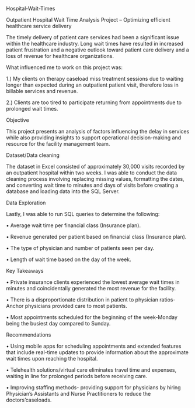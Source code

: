  Hospital-Wait-Times

Outpatient Hospital Wait Time Analysis Project – Optimizing efficient healthcare service delivery

The timely delivery of patient care services had been a significant issue within the healthcare industry. Long wait times have resulted in increased patient frustration and a negative outlook toward patient care delivery and a loss of revenue for healthcare organizations.

What influenced me to work on this project was:

1.)	My clients on therapy caseload miss treatment sessions due to waiting longer than expected during an outpatient patient visit, therefore loss in billable services and revenue. 

2.)	Clients are too tired to participate returning from appointments due to prolonged wait times.


Objective

This project presents an analysis of factors influencing the delay in services while also providing insights to support operational decision-making and resource for the facility management team.

Dataset/Data cleaning

The dataset in Excel consisted of approximately 30,000 visits recorded by an outpatient hospital within two weeks. I was able to conduct the data cleaning process involving replacing missing values, formatting the dates, and converting wait time to minutes and days of visits before creating a database and loading data into the SQL Server.

Data Exploration

Lastly, I was able to run SQL queries to determine the following:

•	Average wait time per financial class (Insurance plan).

•	Revenue generated per patient based on financial class (Insurance plan).

•	The type of physician and number of patients seen per day.

•	Length of wait time based on the day of the week.

Key Takeaways

•	Private insurance clients experienced the lowest average wait times in minutes and coincidentally generated the most revenue for the facility.
  
•	There is a disproportionate distribution in patient to physician ratios-Anchor physicians provided care to most patients.
  
•	Most appointments scheduled for the beginning of the week-Monday being the busiest day compared to Sunday.

Recommendations

•	Using mobile apps for scheduling appointments and extended features that include real-time updates to provide information about the approximate wait times upon     reaching the hospital.
 
•	Telehealth solutions/virtual care eliminates travel time and expenses, waiting in line for prolonged periods before receiving care.
 
•	Improving staffing methods- providing support for physicians by hiring Physician’s Assistants and Nurse Practitioners to reduce the doctors’caseloads.








